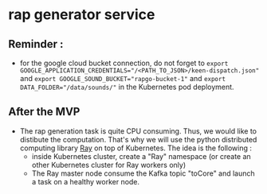 # rap generator service

## Reminder : 

* for the google cloud bucket connection, do not forget to `export GOOGLE_APPLICATION_CREDENTIALS="/<PATH_TO_JSON>/keen-dispatch.json"` and `export GOOGLE_SOUND_BUCKET="rapgo-bucket-1"` and `export DATA_FOLDER="/data/sounds/"` in the Kubernetes pod deployment.

## After the MVP

* The rap generation task is quite CPU consuming. Thus, we would like to distibute the computation. That's why we will use the python distributed computing library [Ray](https://ray.io/) on top of Kubernetes. The idea is the following :
  * inside Kubernetes cluster, create a "Ray" namespace (or create an other Kubernetes cluster for Ray workers only) 
  * The Ray master node consume the Kafka topic "toCore" and launch a task on a healthy worker node.